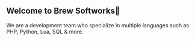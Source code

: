 ## Welcome to Brew Softworks👋
We are a development team who specialize in multiple languages such as
PHP, Python, Lua, SQL & more.
